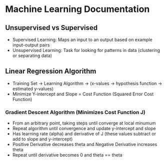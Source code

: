 # Machine Learning Documentation

## Unsupervised vs Supervised
- Supervised Learning: Maps an input to an output based on example input-output pairs
- Unsupervised Learning: Task for looking for patterns in data (clustering or separating data)

## Linear Regression Algorithm
- Training Set -> Learning Algorithm -> (x-values -> hypothesis function -> estimated y-values)
- Minimize Y-intercept and Slope = Cost Function (Squared Error Cost Function)
### Gradient Descent Algorithm (Minimizes Cost Function J)
- From an arbitrary point, taking steps until converge at local minumum
- Repeat algorithm until convergence and update y-intercept and slope
- Has learning rate (alpha) and derivative of J (these values subtract or add to slope and y-intercept)
- Positive Derivative decreases theta and Negative Derivative increases theta
- Repeat until derivative becomes 0 and theta == theta

